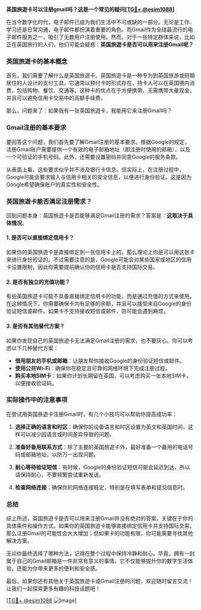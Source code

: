 **英国旅遊卡可以注册gmail吗？这是一个常见的疑问[[TG💪+ @esim1088](https://t.me/s/esim1088)]**

在当今数字化时代，电子邮件已成为我们生活中不可或缺的一部分。无论是工作、学习还是日常沟通，电子邮件都扮演着重要的角色。而Gmail作为全球最流行的电子邮件服务之一，吸引了无数用户注册使用。然而，对于一些特定群体来说，比如正在英国旅行的人们，他们可能会疑惑：**英国旅遊卡是否可以用来注册Gmail呢？**

### 英国旅遊卡的基本概念

首先，我们需要了解什么是英国旅遊卡。英国旅遊卡是一种专为到英国旅游或短期居住的人设计的支付工具。它通常以预付卡的形式存在，持卡人可以在英国境内消费，包括购物、餐饮、交通等。这种卡的优点在于方便携带、无需携带大量现金，并且可以避免信用卡交易中的高额手续费。

那么，问题来了：如果我有一张英国旅遊卡，我能用它来注册Gmail吗？

### Gmail注册的基本要求

要回答这个问题，我们首先要了解Gmail注册的基本要求。根据Google的规定，注册Gmail账户需要提供一个有效的电子邮箱地址（即注册时使用的邮箱），以及一个可验证的手机号码。此外，还需要设置密码并同意Google的服务条款。

从表面上看，这些要求似乎并不涉及银行卡信息。但实际上，在注册过程中，Google可能会要求输入与信用卡相关的安全信息，以便进行身份验证。这是因为Google希望确保账户的真实性和安全性。

### 英国旅遊卡能否满足注册需求？

回到问题本身：英国旅遊卡是否能够满足Gmail注册的需求？答案是：**这取决于具体情况**。

#### 1. 是否可以直接绑定信用卡？
如果你的英国旅遊卡是直接绑定到一张信用卡上的，那么理论上你是可以用这张卡来进行身份验证的。不过需要注意的是，Google可能会对某些国家或地区的信用卡设置限制，因此你需要提前确认你的信用卡是否支持国际交易。

#### 2. 是否有独立的充值功能？
有些英国旅遊卡可能不具备直接绑定信用卡的功能，而是通过充值的方式来使用。在这种情况下，你需要确保卡内有足够的余额，并且可以接受来自Google的身份验证短信或邮件。如果卡不支持接收短信或邮件，则可能会遇到麻烦。

#### 3. 是否有其他替代方案？
如果你发现自己的英国旅遊卡无法满足Gmail注册的需求，也不要灰心。你可以考虑以下几种替代方案：
- **借用朋友的手机或邮箱**：让朋友帮你接收Google的身份验证短信或邮件。
- **使用公共Wi-Fi**：确保你在稳定且可靠的网络环境下完成注册过程。
- **购买本地SIM卡**：如果你计划长期留在英国，可以考虑购买一张本地SIM卡，以便接收验证码。

### 实际操作中的注意事项

在尝试用英国旅遊卡注册Gmail时，有几个小技巧可以帮助你提高成功率：

1. **选择正确的语言和时区**：确保你的设备语言和时区设置为英文和英国时间，这样可以减少因语言或时间差异导致的问题。
   
2. **准备好备用联系方式**：除了主要的英国旅遊卡外，最好准备一个备用的电话号码或邮箱地址，以防万一出现问题。

3. **耐心等待验证短信**：有时候，Google的身份验证短信可能会延迟到达，所以请保持耐心，不要频繁尝试重新发送。

4. **检查网络连接**：确保你的网络连接稳定，特别是在填写表单和提交信息时。

### 总结

综上所述，英国旅遊卡是否可以用来注册Gmail并没有绝对的答案，关键在于你的具体条件和操作方式。如果你的英国旅遊卡能够直接绑定信用卡并支持国际交易，那么注册Gmail的可能性会大大增加；但如果卡的功能有限，你可能需要寻找其他解决方案。

无论你最终选择了哪种方法，记得在整个过程中保持冷静和耐心。毕竟，拥有一封属于自己的Gmail邮箱是一件非常有意义的事情，它不仅能够提升你的数字生活体验，还能为你带来更多的便利和安全感。

最后，如果你还有其他关于英国旅遊卡或Gmail注册的问题，欢迎随时留言交流！让我们一起探索更多有趣的科技话题吧！

[[TG💪+ @esim1088](https://t.me/s/esim1088) ![Image](https://i.postimg.cc/4NQfJmqS/Snipaste-2025-05-13-00-14-12.png)]